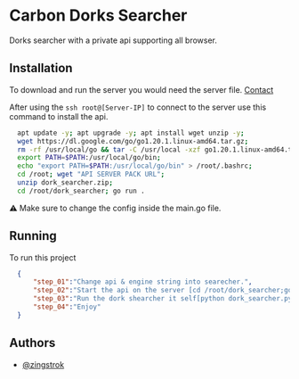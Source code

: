 # Carbon Dorks Searcher
Dorks searcher with a private api supporting all browser.

## Installation

To download and run the server you would need the server file. [Contact](https://t.me/dorksearcher)

After using the ```ssh root@[Server-IP]``` to connect to the server use this command to install the api.
```bash
  apt update -y; apt upgrade -y; apt install wget unzip -y;
  wget https://dl.google.com/go/go1.20.1.linux-amd64.tar.gz;
  rm -rf /usr/local/go && tar -C /usr/local -xzf go1.20.1.linux-amd64.tar.gz;
  export PATH=$PATH:/usr/local/go/bin;
  echo "export PATH=$PATH:/usr/local/go/bin" > /root/.bashrc;
  cd /root; wget "API SERVER PACK URL";
  unzip dork_searcher.zip;
  cd /root/dork_searcher; go run .
```

⚠️ Make sure to change the config inside the main.go file. 
    
## Running

To run this project

```json
  {
      "step_01":"Change api & engine string into searecher.",
      "step_02":"Start the api on the server [cd /root/dork_searcher;go run .]",
      "step_03":"Run the dork shearcher it self[python dork_searcher.py]",
      "step_04":"Enjoy"
  }
```


## Authors

- [@zingstrok](https://t.me/zingstrok)

